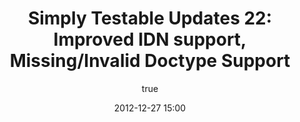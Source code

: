 ---
layout: default
title: "Simply Testable Updates 22: Improved IDN support, Missing/Invalid Doctype Support"
short_title: "Simply Testable Updates 22: IDN support, Invalid Doctype Support"
date: 2012-12-27 15:00
author:
    name: Jon Cram
    url: https://github.com/webignition
newsletter:
    issue_number: 22nd
    url: https://us5.campaign-archive1.com/?u=ac75e33d993d2b502e333ddd0&amp;id=7ca841c770
    closing_sentence: Expect the next in a week from now, January 3 2013.
    highlights:
        - Improved internationalised domain name support
        - Missing/invalid doctype declaration support
---